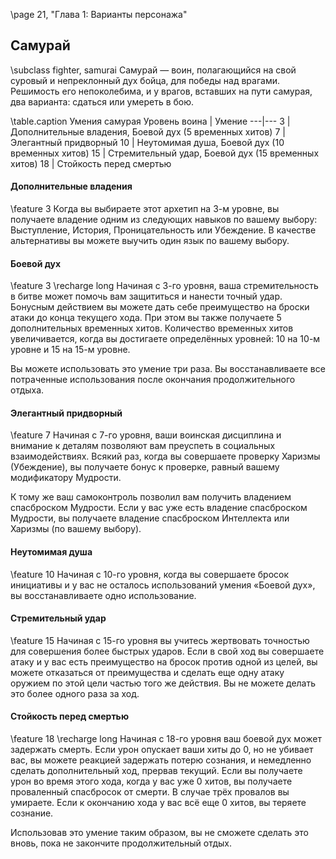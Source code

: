 \page 21, "Глава 1: Варианты персонажа"
## Самурай
\subclass fighter, samurai
Самурай — воин, полагающийся на свой суровый и непреклонный дух бойца, для победы над врагами. Решимость его непоколебима, и у врагов, вставших на пути самурая, два варианта: сдаться или умереть в бою.

\table.caption Умения самурая
Уровень воина | Умение
---|---
3 | Дополнительные владения, Боевой дух (5 временных хитов)
7 | Элегантный придворный
10 | Неутомимая душа, Боевой дух (10 временных хитов)
15 | Стремительный удар, Боевой дух (15 временных хитов)
18 | Стойкость перед смертью

#### Дополнительные владения
\feature 3
Когда вы выбираете этот архетип на 3-м уровне, вы получаете владение одним из следующих навыков по вашему выбору: Выступление, История, Проницательность или Убеждение. В качестве альтернативы вы можете выучить один язык по вашему выбору.

#### Боевой дух
\feature 3
\recharge long
Начиная с 3-го уровня, ваша стремительность в битве может помочь вам защититься и нанести точный удар. Бонусным действием вы можете дать себе преимущество на броски атаки до конца текущего хода. При этом вы также получаете 5 дополнительных временных хитов. Количество временных хитов увеличивается, когда вы достигаете определённых уровней: 10 на 10-м уровне и 15 на 15-м уровне.

Вы можете использовать это умение три раза. Вы восстанавливаете все потраченные использования после окончания продолжительного отдыха.

#### Элегантный придворный
\feature 7
Начиная с 7-го уровня, ваши воинская дисциплина и внимание к деталям позволяют вам преуспеть в социальных взаимодействиях. Всякий раз, когда вы совершаете проверку Харизмы (Убеждение), вы получаете бонус к проверке, равный вашему модификатору Мудрости.

К тому же ваш самоконтроль позволил вам получить владением спасброском Мудрости. Если у вас уже есть владение спасброском Мудрости, вы получаете владение спасброском Интеллекта или Харизмы (по вашему выбору).

#### Неутомимая душа
\feature 10
Начиная с 10-го уровня, когда вы совершаете бросок инициативы и у вас не осталось использований умения «Боевой дух», вы восстанавливаете одно использование.

#### Стремительный удар
\feature 15
Начиная с 15-го уровня вы учитесь жертвовать точностью для совершения более быстрых ударов. Если в свой ход вы совершаете атаку и у вас есть преимущество на бросок против одной из целей, вы можете отказаться от преимущества и сделать еще одну атаку оружием по этой цели частью того же действия. Вы не можете делать это более одного раза за ход.

#### Стойкость перед смертью
\feature 18
\recharge long
Начиная с 18-го уровня ваш боевой дух может задержать смерть. Если урон опускает ваши хиты до 0, но не убивает вас, вы можете реакцией задержать потерю сознания, и немедленно сделать дополнительный ход, прервав текущий. Если вы получаете урон во время этого хода, когда у вас уже 0 хитов, вы получаете проваленный спасбросок от смерти. В случае трёх провалов вы умираете. Если к окончанию хода у вас всё еще 0 хитов, вы теряете сознание.

Использовав это умение таким образом, вы не сможете сделать это вновь, пока не закончите продолжительный отдых.
